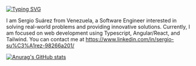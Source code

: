 [![Typing SVG](https://readme-typing-svg.demolab.com?font=Fira+Code&pause=500&color=D00000&background=03071E&center=true&vCenter=true&width=435&lines=Software+Engineer;Web+Developer)](https://git.io/typing-svg)

I am Sergio Suárez from Venezuela, a Software Engineer interested in solving real-world problems and providing innovative solutions. Currently, I am focused on web development using Typescript, Angular/React, and Tailwind. You can contact me at https://www.linkedin.com/in/sergio-su%C3%A1rez-98266a201/

[![Anurag's GitHub stats](https://github-readme-stats.vercel.app/api?username=sergionx&text_color=FFF6F6&bg_color=90,F48C06,E85D04&title_color=03071E&icon_color=370617&show_icons=true)](https://github.com/anuraghazra/github-readme-stats)
